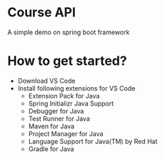 # Course API 
A simple demo on spring boot framework

# How to get started?
* Download VS Code
* Install following extensions for VS Code
    * Extension Pack for Java
    * Spring Initializr Java Support
    * Debugger for Java
    * Test Runner for Java
    * Maven for Java
    * Project Manager for Java
    * Language Support for Java(TM) by Red Hat
    * Gradle for Java

    
